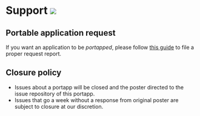 # Support [![](https://isitmaintained.com/badge/resolution/portapps/portapps.svg)](https://isitmaintained.com/project/portapps/portapps)

## Portable application request

If you want an application to be *portapped*, please follow [this guide](https://portapps.io/doc/request-apps/) to file a proper request report.

## Closure policy

* Issues about a portapp will be closed and the poster directed to the issue repository of this portapp. 
* Issues that go a week without a response from original poster are subject to closure at our discretion.
